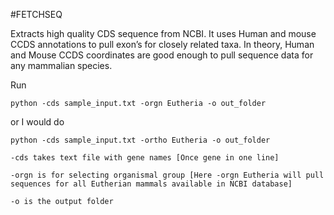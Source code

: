 #FETCHSEQ

Extracts high quality CDS sequence from NCBI. It uses Human and mouse CCDS annotations to pull exon’s for closely related taxa. In theory, Human and Mouse CCDS coordinates are good enough to pull sequence data for any mammalian species.

Run
```
python -cds sample_input.txt -orgn Eutheria -o out_folder
```
or I would do
```
python -cds sample_input.txt -ortho Eutheria -o out_folder
```
```
-cds takes text file with gene names [Once gene in one line]
```
```
-orgn is for selecting organismal group [Here -orgn Eutheria will pull sequences for all Eutherian mammals available in NCBI database]
```
```
-o is the output folder
```